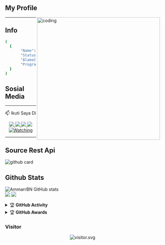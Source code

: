 ## My Profile
<img align="right" alt="coding" width="400" src="https://cdn.dribbble.com/users/1162077/screenshots/5403918/media/d5dccb5d5818cba2c8fa0cb15fb578b3.gif" />

---

## Info
```bash
(
  {
       "Name": "AmmarBN",
       "Status": "Online",
       "Alamat": "Semarang, Indonesia",
       "Program": "Python 3.9"
  }
)
```

## Sosial Media
---
📫 Ikuti Saya Di
<p align="center">
  <a href="https://instagram.com/ammarexecuted"><img src="https://img.shields.io/badge/Instagram-E4405F?style=for-the-badge&logo=instagram&logoColor=white"/>
  <a href="https://wa.me/6288229683561"><img src="https://img.shields.io/badge/WhatsApp-25D366?style=for-the-badge&logo=whatsapp&logoColor=white" />
  <a href="https://www.facebook.com/ammarexecuted"><img src="https://img.shields.io/badge/Facebook-%234267B2.svg?&style=for-the-badge&logo=facebook&logoColor=white" />
  <a href="[https://youtube.com/channel/UCyxWbQIfP1ewwQou-gqZ2Iw](https://youtube.com/channel/UCyxWbQIfP1ewwQou-gqZ2Iw)"><img src="https://img.shields.io/badge/YouTube-AmmarrBN-ff0000?style=for-the-badge&logo=youtube&logoColor=ff0000&link=https://youtube.com/channel/UCyxWbQIfP1ewwQou-gqZ2Iw" /><br>
 <amaan=AzRyCb&label=VIEWS&style=flat-square&color=orange" />
  <a href="https://komarev.com/ghpvc/?username=AmmarrBN&color=blue&style=flat-square&label=Profile+Views"><img title="Watching" src="https://komarev.com/ghpvc/?username=AmmarrBN&color=green&style=flat-square&label=Profile+View"></a>
</hal>                                                    

-----

## Source Rest Api
![github card](https://github-readme-stats.vercel.app/api/pin/?username=AmmarrBN&repo=Tes-Flask-Api&theme=dark)

## Github Stats
<p>
  <img src="https://github-readme-stats.vercel.app/api?username=AmmarrBN&show_icons=true&include_all_commits=true&theme=monokai" alt="AmmarrBN GitHub stats" /><br />
  <img src="https://github-readme-streak-stats.herokuapp.com/?user=AmmarrBN&theme=monokai"/>
  <img src="https://github-readme-stats.vercel.app/api/top-langs/?username=AmmarrBN&layout=compact&theme=monokai&langs_count=12"/><br />
</p>

<details>
    <summary>&#127942 <b>GitHub Activity</b></summary><br/>

![Metrics](https://metrics.lecoq.io/AmmarrBN?)
</details> 

<details>
    <summary>&#127942 <b>GitHub Awards</b></summary><br/>

![Github Trophy](https://github-profile-trophy.vercel.app/?username=AmmarrBN)

</details>

<h3 align="left">Visitor</h3>
<p align="center">
<img src="https://count.caliphdev.my.id/get/@AmmarrBN?theme=rule34" alt="visitor.svg">
</p>

<!--
**AmmarrBN/AmmarrBN** is a ✨ _special_ ✨ repository because its `README.md` (this file) appears on your GitHub profile.

Here are some ideas to get you started:

- 🔭 I’m currently working on ...
- 🌱 I’m currently learning ...
- 👯 I’m looking to collaborate on ...
- 🤔 I’m looking for help with ...
- 💬 Ask me about ...
- 📫 How to reach me: ...
- 😄 Pronouns: ...
- ⚡ Fun fact: ...
-->
